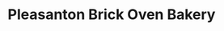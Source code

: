 ---
title: "Pleasanton Brick Oven Bakery"
url: /traverse-city/pleasanton-brick-oven-bakery/
shop: bakery
---